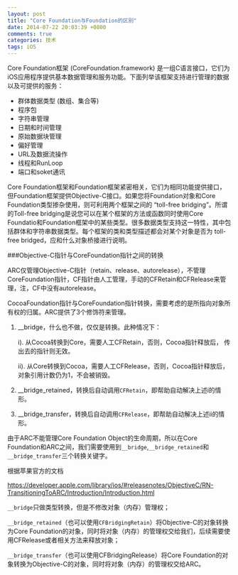 ```yaml
---
layout: post
title: "Core Foundation与Foundation的区别"
date: 2014-07-22 20:03:39 +0800
comments: true
categories: 技术
tags: iOS
---
```

Core Foundation框架 (CoreFoundation.framework) 是一组C语言接口，它们为iOS应用程序提供基本数据管理和服务功能。下面列举该框架支持进行管理的数据以及可提供的服务：

- 群体数据类型 (数组、集合等)
- 程序包
- 字符串管理
- 日期和时间管理
- 原始数据块管理
- 偏好管理
- URL及数据流操作
- 线程和RunLoop
- 端口和soket通讯

Core Foundation框架和Foundation框架紧密相关，它们为相同功能提供接口，但Foundation框架提供Objective-C接口。如果您将Foundation对象和Core Foundation类型掺杂使用，则可利用两个框架之间的 “toll-free bridging”。所谓的Toll-free bridging是说您可以在某个框架的方法或函数同时使用Core Foundatio和Foundation框架中的某些类型。很多数据类型支持这一特性，其中包括群体和字符串数据类型。每个框架的类和类型描述都会对某个对象是否为 toll-free bridged，应和什么对象桥接进行说明。

###Objective-C指针与CoreFoundation指针之间的转换

ARC仅管理Objective-C指针（retain、release、autorelease），不管理CoreFoundation指针，CF指针由人工管理，手动的CFRetain和CFRelease来管理，注，CF中没有autorelease。

CocoaFoundation指针与CoreFoundation指针转换，需要考虑的是所指向对象所有权的归属。ARC提供了3个修饰符来管理。

1. __bridge，什么也不做，仅仅是转换。此种情况下：

	i). 从Cocoa转换到Core，需要人工CFRetain，否则，Cocoa指针释放后， 传出去的指针则无效。

	ii). 从Core转换到Cocoa，需要人工CFRelease，否则，Cocoa指针释放后，对象引用计数仍为1，不会被销毁。

2. __bridge_retained，转换后自动调用`CFRetain`，即帮助自动解决上述i的情形。

3. __bridge_transfer，转换后自动调用`CFRelease`，即帮助自动解决上述ii的情形。

由于ARC不能管理Core Foundation Object的生命周期，所以在Core Foundation和ARC之间，我们需要使用到`__bridge`,`__bridge_retained`和`__bridge_transfer`三个转换关键字。

根据苹果官方的文档

<https://developer.apple.com/library/ios/#releasenotes/ObjectiveC/RN-TransitioningToARC/Introduction/Introduction.html>

`__bridge`只做类型转换，但是不修改对象（内存）管理权；

`__bridge_retained`（也可以使用`CFBridgingRetain`）将Objective-C的对象转换为Core Foundation的对象，同时将对象（内存）的管理权交给我们，后续需要使用CFRelease或者相关方法来释放对象；

`__bridge_transfer`（也可以使用CFBridgingRelease）将Core Foundation的对象转换为Objective-C的对象，同时将对象（内存）的管理权交给ARC。